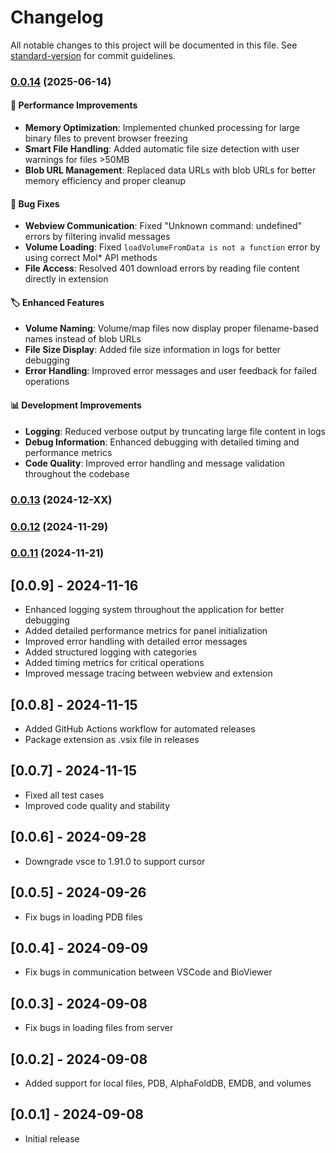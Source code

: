 # Changelog

All notable changes to this project will be documented in this file. See [standard-version](https://github.com/conventional-changelog/standard-version) for commit guidelines.

### [0.0.14](https://github.com/shuuul/bioviewer/compare/v0.0.13...v0.0.14) (2025-06-14)

#### 🚀 Performance Improvements
- **Memory Optimization**: Implemented chunked processing for large binary files to prevent browser freezing
- **Smart File Handling**: Added automatic file size detection with user warnings for files >50MB
- **Blob URL Management**: Replaced data URLs with blob URLs for better memory efficiency and proper cleanup

#### 🔧 Bug Fixes
- **Webview Communication**: Fixed "Unknown command: undefined" errors by filtering invalid messages
- **Volume Loading**: Fixed `loadVolumeFromData is not a function` error by using correct Mol* API methods
- **File Access**: Resolved 401 download errors by reading file content directly in extension

#### 🏷️ Enhanced Features
- **Volume Naming**: Volume/map files now display proper filename-based names instead of blob URLs
- **File Size Display**: Added file size information in logs for better debugging
- **Error Handling**: Improved error messages and user feedback for failed operations

#### 📊 Development Improvements
- **Logging**: Reduced verbose output by truncating large file content in logs
- **Debug Information**: Enhanced debugging with detailed timing and performance metrics
- **Code Quality**: Improved error handling and message validation throughout the codebase

### [0.0.13](https://github.com/shuuul/bioviewer/compare/v0.0.12...v0.0.13) (2024-12-XX)

### [0.0.12](https://github.com/shuuul/bioviewer/compare/v0.0.11...v0.0.12) (2024-11-29)

### [0.0.11](https://github.com/shuuul/bioviewer/compare/v0.0.10...v0.0.11) (2024-11-21)

## [0.0.9] - 2024-11-16

- Enhanced logging system throughout the application for better debugging
- Added detailed performance metrics for panel initialization
- Improved error handling with detailed error messages
- Added structured logging with categories
- Added timing metrics for critical operations
- Improved message tracing between webview and extension

## [0.0.8] - 2024-11-15

- Added GitHub Actions workflow for automated releases
- Package extension as .vsix file in releases

## [0.0.7] - 2024-11-15

- Fixed all test cases
- Improved code quality and stability

## [0.0.6] - 2024-09-28

- Downgrade vsce to 1.91.0 to support cursor

## [0.0.5] - 2024-09-26

- Fix bugs in loading PDB files

## [0.0.4] - 2024-09-09

- Fix bugs in communication between VSCode and BioViewer

## [0.0.3] - 2024-09-08

- Fix bugs in loading files from server

## [0.0.2] - 2024-09-08

- Added support for local files, PDB, AlphaFoldDB, EMDB, and volumes

## [0.0.1] - 2024-09-08

- Initial release